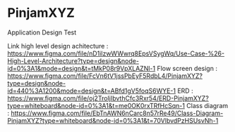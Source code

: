 # PinjamXYZ
Application Design Test

Link high level design achitecture : https://www.figma.com/file/nD1ilzwWWwrq8EpsVSygWq/Use-Case-%26-High-Level-Architecture?type=design&node-id=0%3A1&mode=design&t=tMkP08r9VpXLAZNl-1
Flow screen design : https://www.figma.com/file/FcVn6tV1jssPbEyF5RdbL4/PinjamXYZ?type=design&node-id=440%3A1200&mode=design&t=ABfd1gV5foqS6WYE-1
ERD : https://www.figma.com/file/oj2TroIjIbvthCfc3Rxr54/ERD-PinjamXYZ?type=whiteboard&node-id=0%3A1&t=me0OK0rxTRfHcSqn-1
Class diagram : https://www.figma.com/file/EbTnAWN6nCarc8n57rRe49/Class-Diagram-PinjamXYZ?type=whiteboard&node-id=0%3A1&t=70VlbvdPzHSUsvNh-1

